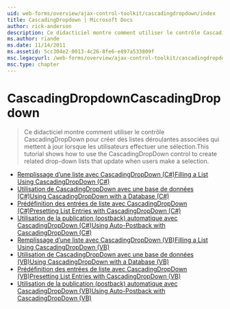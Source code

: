 ```yaml
---
uid: web-forms/overview/ajax-control-toolkit/cascadingdropdown/index
title: CascadingDropdown | Microsoft Docs
author: rick-anderson
description: Ce didacticiel montre comment utiliser le contrôle CascadingDropDown pour créer des listes déroulantes associées qui mettent à jour lorsque les utilisateurs effectuer une sélection.
ms.author: riande
ms.date: 11/14/2011
ms.assetid: 5cc304e2-0013-4c26-8fe6-e897a533809f
msc.legacyurl: /web-forms/overview/ajax-control-toolkit/cascadingdropdown
msc.type: chapter
---
```

<a name="cascadingdropdown"></a><span data-ttu-id="91b7e-103">CascadingDropdown</span><span class="sxs-lookup"><span data-stu-id="91b7e-103">CascadingDropdown</span></span>
====================
> <span data-ttu-id="91b7e-104">Ce didacticiel montre comment utiliser le contrôle CascadingDropDown pour créer des listes déroulantes associées qui mettent à jour lorsque les utilisateurs effectuer une sélection.</span><span class="sxs-lookup"><span data-stu-id="91b7e-104">This tutorial shows how to use the CascadingDropDown control to create related drop-down lists that update when users make a selection.</span></span>


- [<span data-ttu-id="91b7e-105">Remplissage d’une liste avec CascadingDropDown (C#)</span><span class="sxs-lookup"><span data-stu-id="91b7e-105">Filling a List Using CascadingDropDown (C#)</span></span>](filling-a-list-using-cascadingdropdown-cs.md)
- [<span data-ttu-id="91b7e-106">Utilisation de CascadingDropDown avec une base de données (C#)</span><span class="sxs-lookup"><span data-stu-id="91b7e-106">Using CascadingDropDown with a Database (C#)</span></span>](using-cascadingdropdown-with-a-database-cs.md)
- [<span data-ttu-id="91b7e-107">Prédéfinition des entrées de liste avec CascadingDropDown (C#)</span><span class="sxs-lookup"><span data-stu-id="91b7e-107">Presetting List Entries with CascadingDropDown (C#)</span></span>](presetting-list-entries-with-cascadingdropdown-cs.md)
- [<span data-ttu-id="91b7e-108">Utilisation de la publication (postback) automatique avec CascadingDropDown (C#)</span><span class="sxs-lookup"><span data-stu-id="91b7e-108">Using Auto-Postback with CascadingDropDown (C#)</span></span>](using-auto-postback-with-cascadingdropdown-cs.md)
- [<span data-ttu-id="91b7e-109">Remplissage d’une liste avec CascadingDropDown (VB)</span><span class="sxs-lookup"><span data-stu-id="91b7e-109">Filling a List Using CascadingDropDown (VB)</span></span>](filling-a-list-using-cascadingdropdown-vb.md)
- [<span data-ttu-id="91b7e-110">Utilisation de CascadingDropDown avec une base de données (VB)</span><span class="sxs-lookup"><span data-stu-id="91b7e-110">Using CascadingDropDown with a Database (VB)</span></span>](using-cascadingdropdown-with-a-database-vb.md)
- [<span data-ttu-id="91b7e-111">Prédéfinition des entrées de liste avec CascadingDropDown (VB)</span><span class="sxs-lookup"><span data-stu-id="91b7e-111">Presetting List Entries with CascadingDropDown (VB)</span></span>](presetting-list-entries-with-cascadingdropdown-vb.md)
- [<span data-ttu-id="91b7e-112">Utilisation de la publication (postback) automatique avec CascadingDropDown (VB)</span><span class="sxs-lookup"><span data-stu-id="91b7e-112">Using Auto-Postback with CascadingDropDown (VB)</span></span>](using-auto-postback-with-cascadingdropdown-vb.md)
